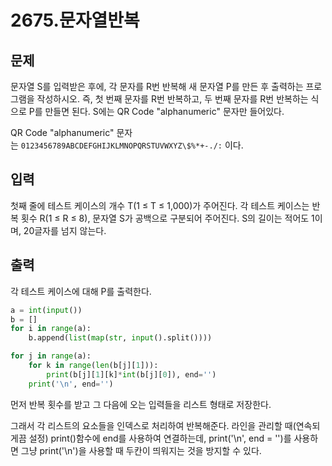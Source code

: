 # 2675.문자열반복

## 문제

문자열 S를 입력받은 후에, 각 문자를 R번 반복해 새 문자열 P를 만든 후 출력하는 프로그램을 작성하시오. 즉, 첫 번째 문자를 R번 반복하고, 두 번째 문자를 R번 반복하는 식으로 P를 만들면 된다. S에는 QR Code "alphanumeric" 문자만 들어있다.

QR Code "alphanumeric" 문자는 `0123456789ABCDEFGHIJKLMNOPQRSTUVWXYZ\$%*+-./:` 이다.

## 입력

첫째 줄에 테스트 케이스의 개수 T(1 ≤ T ≤ 1,000)가 주어진다. 각 테스트 케이스는 반복 횟수 R(1 ≤ R ≤ 8), 문자열 S가 공백으로 구분되어 주어진다. S의 길이는 적어도 1이며, 20글자를 넘지 않는다.

## 출력

각 테스트 케이스에 대해 P를 출력한다.

```python
a = int(input())
b = []
for i in range(a):
    b.append(list(map(str, input().split())))

for j in range(a):
    for k in range(len(b[j][1])):
        print(b[j][1][k]*int(b[j][0]), end='')
    print('\n', end='')
```

먼저 반복 횟수를 받고 그 다음에 오는 입력들을 리스트 형태로 저장한다.

그래서 각 리스트의 요소들을 인덱스로 처리하여 반복해준다. 라인을 관리할 때(연속되게끔 설정) print()함수에 end를 사용하여 연결하는데, print('\n', end = '')를 사용하면 그냥 print('\n')을 사용할 때 두칸이 띄워지는 것을 방지할 수 있다.